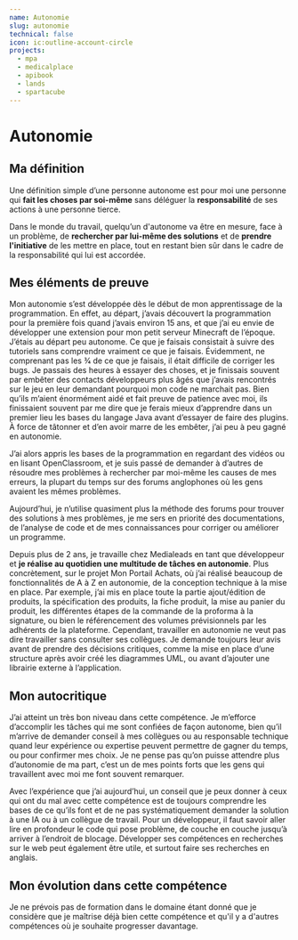 ```yaml
---
name: Autonomie
slug: autonomie
technical: false
icon: ic:outline-account-circle
projects:
  - mpa
  - medicalplace
  - apibook
  - lands
  - spartacube
---
```


# Autonomie

## Ma définition

Une définition simple d’une personne autonome est pour moi une personne qui **fait les choses par soi-même** sans déléguer la **responsabilité** de ses actions à une personne tierce.

Dans le monde du travail, quelqu’un d'autonome va être en mesure, face à un problème, de **rechercher par lui-même des solutions** et de **prendre l'initiative** de les mettre en place, tout en restant bien sûr dans le cadre de la responsabilité qui lui est accordée.

## Mes éléments de preuve

Mon autonomie s’est développée dès le début de mon apprentissage de la programmation. En effet, au départ, j’avais découvert la programmation pour la première fois quand j’avais environ 15 ans, et que j’ai eu envie de développer une extension pour mon petit serveur Minecraft de l’époque. J’étais au départ peu autonome. Ce que je faisais consistait à suivre des tutoriels sans comprendre vraiment ce que je faisais. Évidemment, ne comprenant pas les 3⁄4 de ce que je faisais, il était difficile de corriger les bugs. Je passais des heures à essayer des choses, et je finissais souvent par embêter des contacts développeurs plus âgés que j’avais rencontrés sur le jeu en leur demandant pourquoi mon code ne marchait pas. Bien qu’ils m’aient énormément aidé et fait preuve de patience avec moi, ils finissaient souvent par me dire que je ferais mieux d’apprendre dans un premier lieu les bases du langage Java avant d’essayer de faire des plugins. À force de tâtonner et d’en avoir marre de les embêter, j’ai peu à peu gagné en autonomie.

J’ai alors appris les bases de la programmation en regardant des vidéos ou en lisant OpenClassroom, et je suis passé de demander à d’autres de résoudre mes problèmes à rechercher par moi-même les causes de mes erreurs, la plupart du temps sur des forums anglophones où les gens avaient les mêmes problèmes.

Aujourd’hui, je n’utilise quasiment plus la méthode des forums pour trouver des solutions à mes problèmes, je me sers en priorité des documentations, de l’analyse de code et de mes connaissances pour corriger ou améliorer un programme.

Depuis plus de 2 ans, je travaille chez Medialeads en tant que développeur et **je réalise au quotidien une multitude de tâches en autonomie**. Plus concrètement, sur le projet Mon Portail Achats, où j’ai réalisé beaucoup de fonctionnalités de A à Z en autonomie, de la conception technique à la mise en place. Par exemple, j’ai mis en place toute la partie ajout/édition de produits, la spécification des produits, la fiche produit, la mise au panier du produit, les différentes étapes de la commande de la proforma à la signature, ou bien le référencement des volumes prévisionnels par les adhérents de la plateforme. Cependant, travailler en autonomie ne veut pas dire travailler sans consulter ses collègues. Je demande toujours leur avis avant de prendre des décisions critiques, comme la mise en place d’une structure après avoir créé les diagrammes UML, ou avant d’ajouter une librairie externe à l’application.

## Mon autocritique

J’ai atteint un très bon niveau dans cette compétence. Je m’efforce d’accomplir les tâches qui me sont confiées de façon autonome, bien qu’il m’arrive de demander conseil à mes collègues ou au responsable technique quand leur expérience ou expertise peuvent permettre de gagner du temps, ou pour confirmer mes choix. Je ne pense pas qu’on puisse attendre plus d’autonomie de ma part, c’est un de mes points forts que les gens qui travaillent avec moi me font souvent remarquer.

Avec l’expérience que j’ai aujourd’hui, un conseil que je peux donner à ceux qui ont du mal avec cette compétence est de toujours comprendre les bases de ce qu’ils font et de ne pas systématiquement demander la solution à une IA ou à un collègue de travail. Pour un développeur, il faut savoir aller lire en profondeur le code qui pose problème, de couche en couche jusqu’à arriver à l’endroit de blocage. Développer ses compétences en recherches sur le web peut également être utile, et surtout faire ses recherches en anglais.

## Mon évolution dans cette compétence

Je ne prévois pas de formation dans le domaine étant donné que je considère que je maîtrise déjà bien cette compétence et qu'il y a d'autres compétences où je souhaite progresser davantage.
